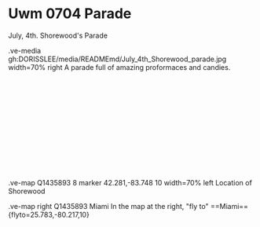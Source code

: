 # Uwm 0704 Parade

July, 4th. Shorewood's Parade

.ve-media gh:DORISSLEE/media/READMEmd/July_4th_Shorewood_parade.jpg  width=70%  right
A parade full of amazing proformaces and  candies.

<br>
<br>
<br>
<br>
<br>
<br>
<br>
<br>
<br>
<br>
<br>
<br>
.ve-map Q1435893 8 marker 42.281,-83.748 10 width=70% left
Location of Shorewood


.ve-map right
    Q1435893 Miami
In the map at the right, "fly to" ==Miami=={flyto=25.783,-80.217,10}

